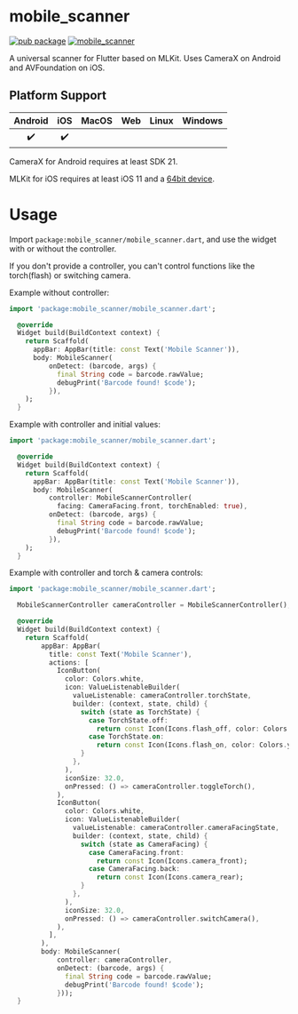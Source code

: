 # mobile_scanner

[![pub package](https://img.shields.io/pub/v/mobile_scanner.svg)](https://pub.dev/packages/mobile_scanner)
[![mobile_scanner](https://github.com/juliansteenbakker/mobile_scanner/actions/workflows/flutter.yml/badge.svg)](https://github.com/juliansteenbakker/mobile_scanner/actions/workflows/flutter.yml)

A universal scanner for Flutter based on MLKit. Uses CameraX on Android and AVFoundation on iOS.

## Platform Support

| Android | iOS | MacOS | Web | Linux | Windows |
| :-----: | :-: | :---: | :-: | :---: | :-----: |
|   ✔️    | ✔️  |     |   |     |      |

CameraX for Android requires at least SDK 21.

MLKit for iOS requires at least iOS 11 and a [64bit device](https://developers.google.com/ml-kit/migration/ios).

# Usage

Import `package:mobile_scanner/mobile_scanner.dart`, and use the widget with or without the controller.

If you don't provide a controller, you can't control functions like the torch(flash) or switching camera.

Example without controller:

```dart
import 'package:mobile_scanner/mobile_scanner.dart';

  @override
  Widget build(BuildContext context) {
    return Scaffold(
      appBar: AppBar(title: const Text('Mobile Scanner')),
      body: MobileScanner(
          onDetect: (barcode, args) {
            final String code = barcode.rawValue;
            debugPrint('Barcode found! $code');
          }),
    );
  }
```

Example with controller and initial values:

```dart
import 'package:mobile_scanner/mobile_scanner.dart';

  @override
  Widget build(BuildContext context) {
    return Scaffold(
      appBar: AppBar(title: const Text('Mobile Scanner')),
      body: MobileScanner(
          controller: MobileScannerController(
            facing: CameraFacing.front, torchEnabled: true),
          onDetect: (barcode, args) {
            final String code = barcode.rawValue;
            debugPrint('Barcode found! $code');
          }),
    );
  }
```

Example with controller and torch & camera controls:

```dart
import 'package:mobile_scanner/mobile_scanner.dart';

  MobileScannerController cameraController = MobileScannerController();

  @override
  Widget build(BuildContext context) {
    return Scaffold(
        appBar: AppBar(
          title: const Text('Mobile Scanner'),
          actions: [
            IconButton(
              color: Colors.white,
              icon: ValueListenableBuilder(
                valueListenable: cameraController.torchState,
                builder: (context, state, child) {
                  switch (state as TorchState) {
                    case TorchState.off:
                      return const Icon(Icons.flash_off, color: Colors.grey);
                    case TorchState.on:
                      return const Icon(Icons.flash_on, color: Colors.yellow);
                  }
                },
              ),
              iconSize: 32.0,
              onPressed: () => cameraController.toggleTorch(),
            ),
            IconButton(
              color: Colors.white,
              icon: ValueListenableBuilder(
                valueListenable: cameraController.cameraFacingState,
                builder: (context, state, child) {
                  switch (state as CameraFacing) {
                    case CameraFacing.front:
                      return const Icon(Icons.camera_front);
                    case CameraFacing.back:
                      return const Icon(Icons.camera_rear);
                  }
                },
              ),
              iconSize: 32.0,
              onPressed: () => cameraController.switchCamera(),
            ),
          ],
        ),
        body: MobileScanner(
            controller: cameraController,
            onDetect: (barcode, args) {
              final String code = barcode.rawValue;
              debugPrint('Barcode found! $code');
            }));
  }
```
